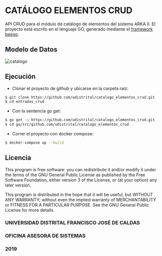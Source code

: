 # CATÁLOGO ELEMENTOS CRUD

API CRUD para el módulo de catálogo de elementos del sistema ARKA II. El proyecto está escrito en el lenguaje GO, generado mediante el [framework beego](https://beego.me/).

## Modelo de Datos
![catalogo](https://user-images.githubusercontent.com/23342808/67602365-0249cc00-f73c-11e9-8fbb-c8651da3183a.png)

## Ejecución 

- Clonar el proyecto de github y ubicarse en la carpeta raiz:
```sh
$ git clone https://github.com/udistrital/catalogo_elementos_crud.git
$ cd entradas_crud
```

- Con la sentencia go get:
```sh
$ go get -u https://github.com/udistrital/catalogo_elementos_crud.git
$ cd go/src/github.com/udistrital/catalogo_elementos_crud
```

- Correr el proyecto con docker compose:
```sh
$ docker-compose up --build
```


## Licencia 
This program is free software: you can redistribute it and/or modify it under the terms of the GNU General Public License as published by the Free Software Foundation, either version 3 of the License, or (at your option) any later version.

This program is distributed in the hope that it will be useful, but WITHOUT ANY WARRANTY; without even the implied warranty of MERCHANTABILITY or FITNESS FOR A PARTICULAR PURPOSE. See the GNU General Public License for more details.

### UNIVERSIDAD DISTRITAL FRANCISCO JOSÉ DE CALDAS
### OFICINA ASESORA DE SISTEMAS
### 2019